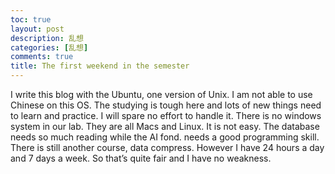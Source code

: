 ```yaml
---
toc: true
layout: post
description: 乱想
categories: [乱想]
comments: true
title: The first weekend in the semester
---
```


I write this blog with the Ubuntu, one version of Unix. I am not able to use Chinese on this OS. The studying is tough here and lots of new things need to learn and practice. I will spare no effort to handle it. There is no windows system in our lab. They are all Macs and Linux. It is not easy. The database needs so much reading while the AI fond. needs a good programming skill. There is still another course, data compress. However I have 24 hours a day and 7 days a week. So that’s quite fair and I have no weakness.